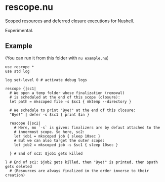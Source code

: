 # rescope.nu

Scoped resources and deferred closure executions for Nushell.

Experimental.

## Example

(You can run it from this folder with `nu example.nu`)

```nu
use rescope *
use std log

log set-level 0 # activate debug logs

rescope {|sc1|
  # We open a temp folder whose finalization (removal)
  # is scheduled at the end of this scope (closure):
  let path = mkscoped file -s $sc1 { mktemp --directory }

  # We schedule to print "Bye!" at the end of this closure:
  "Bye!" | defer -s $sc1 { print $in }

  rescope {|sc2|
    # Here, no `-s` is given: finalizers are by defaut attached to the
    # innermost scope. So here, sc2: 
    let job1 = mkscoped job { sleep 10sec }
    # But we can also target the outer scope:
    let job2 = mkscoped job -s $sc1 { sleep 10sec }

  } # End of sc2: $job1 gets killed

} # End of sc1: $job2 gets killed, then "Bye!" is printed, then $path gets deleted
  # (Resources are always finalized in the order inverse to their creation)
```

